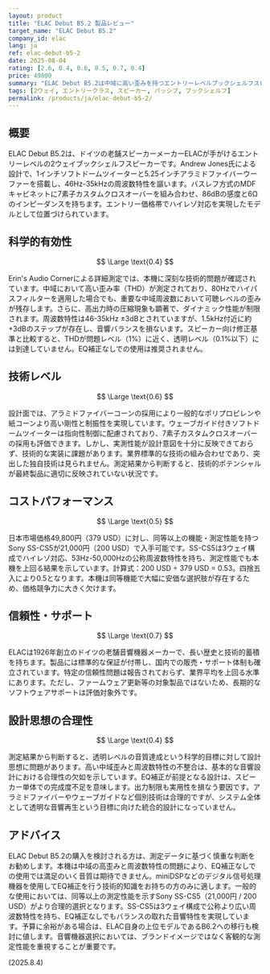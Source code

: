 ```yaml
---
layout: product
title: "ELAC Debut B5.2 製品レビュー"
target_name: "ELAC Debut B5.2"
company_id: elac
lang: ja
ref: elac-debut-b5-2
date: 2025-08-04
rating: [2.6, 0.4, 0.6, 0.5, 0.7, 0.4]
price: 49800
summary: "ELAC Debut B5.2は中域に高い歪みを持つエントリーレベルブックシェルフスピーカー。EQ補正が必要で出力制限があり、同等機能でより安価な代替品が存在する。"
tags: [2ウェイ, エントリークラス, スピーカー, パッシブ, ブックシェルフ]
permalink: /products/ja/elac-debut-b5-2/
---
```

## 概要

ELAC Debut B5.2は、ドイツの老舗スピーカーメーカーELACが手がけるエントリーレベルの2ウェイブックシェルフスピーカーです。Andrew Jones氏による設計で、1インチソフトドームツイーターと5.25インチアラミドファイバーウーファーを搭載し、46Hz-35kHzの周波数特性を謳います。バスレフ方式のMDFキャビネットに7素子カスタムクロスオーバーを組み合わせ、86dBの感度と6Ωのインピーダンスを持ちます。エントリー価格帯でハイレゾ対応を実現したモデルとして位置づけられています。

## 科学的有効性

$$ \Large \text{0.4} $$

Erin's Audio Cornerによる詳細測定では、本機に深刻な技術的問題が確認されています。中域において高い歪み率（THD）が測定されており、80Hzでハイパスフィルターを適用した場合でも、重要な中域周波数において可聴レベルの歪みが残存します。さらに、高出力時の圧縮現象も顕著で、ダイナミック性能が制限されます。周波数特性は46-35kHz ±3dBとされていますが、1.5kHz付近に約+3dBのステップが存在し、音響バランスを損ないます。スピーカー向け修正基準と比較すると、THDが問題レベル（1%）に近く、透明レベル（0.1%以下）には到達していません。EQ補正なしでの使用は推奨されません。

## 技術レベル

$$ \Large \text{0.6} $$

設計面では、アラミドファイバーコーンの採用により一般的なポリプロピレンや紙コーンより高い剛性と制振性を実現しています。ウェーブガイド付きソフトドームツイーターは指向性制御に配慮されており、7素子カスタムクロスオーバーの採用も評価できます。しかし、実測性能が設計意図を十分に反映できておらず、技術的な実装に課題があります。業界標準的な技術の組み合わせであり、突出した独自技術は見られません。測定結果から判断すると、技術的ポテンシャルが最終製品に適切に反映されていない状況です。

## コストパフォーマンス

$$ \Large \text{0.5} $$

日本市場価格49,800円（379 USD）に対し、同等以上の機能・測定性能を持つSony SS-CS5が21,000円（200 USD）で入手可能です。SS-CS5は3ウェイ構成でハイレゾ対応、53Hz-50,000Hzの公称周波数特性を持ち、測定性能でも本機を上回る結果を示しています。計算式：200 USD ÷ 379 USD = 0.53。四捨五入により0.5となります。本機は同等機能で大幅に安価な選択肢が存在するため、価格競争力に大きく欠けます。

## 信頼性・サポート

$$ \Large \text{0.7} $$

ELACは1926年創立のドイツの老舗音響機器メーカーで、長い歴史と技術的蓄積を持ちます。製品には標準的な保証が付帯し、国内での販売・サポート体制も確立されています。特定の信頼性問題は報告されておらず、業界平均を上回る水準にあります。ただし、ファームウェア更新等の対象製品ではないため、長期的なソフトウェアサポートは評価対象外です。

## 設計思想の合理性

$$ \Large \text{0.4} $$

測定結果から判断すると、透明レベルの音質達成という科学的目標に対して設計思想に問題があります。高い中域歪みと周波数特性の不整合は、基本的な音響設計における合理性の欠如を示しています。EQ補正が前提となる設計は、スピーカー単体での完成度不足を意味します。出力制限も実用性を損なう要因です。アラミドファイバーやウェーブガイドなど個別技術は合理的ですが、システム全体として透明な音響再生という目標に向けた統合的設計になっていません。

## アドバイス

ELAC Debut B5.2の購入を検討される方は、測定データに基づく慎重な判断をお勧めします。本機は中域の高歪みと周波数特性の問題により、EQ補正なしでの使用では満足のいく音質は期待できません。miniDSPなどのデジタル信号処理機器を使用してEQ補正を行う技術的知識をお持ちの方のみに適します。一般的な使用においては、同等以上の測定性能を示すSony SS-CS5（21,000円 / 200 USD）がより合理的選択となります。SS-CS5は3ウェイ構成で公称より広い周波数特性を持ち、EQ補正なしでもバランスの取れた音響特性を実現しています。予算に余裕がある場合は、ELAC自身の上位モデルであるB6.2への移行も検討に値します。音響機器選択においては、ブランドイメージではなく客観的な測定性能を重視することが重要です。

(2025.8.4)
